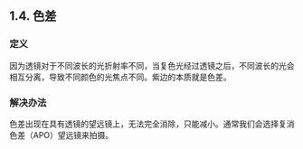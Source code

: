 ## 1.4. 色差

### 定义

因为透镜对于不同波长的光折射率不同，当复色光经过透镜之后，不同波长的光会相互分离，导致不同颜色的光焦点不同。紫边的本质就是色差。

### 解决办法
色差出现在具有透镜的望远镜上，无法完全消除，只能减小。通常我们会选择复消色差（APO）望远镜来拍摄。

